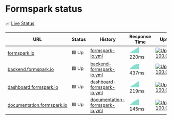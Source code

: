# Formspark status

📈 [Live Status](https://status.formspark.io)

<!--start: status pages-->
<!-- This summary is generated by Upptime (https://github.com/upptime/upptime) -->
<!-- Do not edit this manually, your changes will be overwritten -->

| URL                                                              | Status | History                                                                                                                     | Response Time                                                                                   | Uptime                                                                                                                                                                                                                                           |
| ---------------------------------------------------------------- | ------ | --------------------------------------------------------------------------------------------------------------------------- | ----------------------------------------------------------------------------------------------- | ------------------------------------------------------------------------------------------------------------------------------------------------------------------------------------------------------------------------------------------------ |
| [formspark.io](https://formspark.io)                             | 🟩 Up  | [formspark-io.yml](https://github.com/formspark/status/commits/master/history/formspark-io.yml)                             | <img alt="Response time graph" src="./graphs/formspark-io.png" height="20"> 220ms               | [![Uptime 100.00%%](https://img.shields.io/endpoint?url=https%3A%2F%2Fraw.githubusercontent.com%2Fformspark%2Fstatus%2Fmaster%2Fapi%2Fformspark-io%2Fuptime.json)](https://status.formspark.io/history/formspark-io)                             |
| [backend.formspark.io](https://backend.formspark.io)             | 🟩 Up  | [backend-formspark-io.yml](https://github.com/formspark/status/commits/master/history/backend-formspark-io.yml)             | <img alt="Response time graph" src="./graphs/backend-formspark-io.png" height="20"> 437ms       | [![Uptime 100.00%%](https://img.shields.io/endpoint?url=https%3A%2F%2Fraw.githubusercontent.com%2Fformspark%2Fstatus%2Fmaster%2Fapi%2Fbackend-formspark-io%2Fuptime.json)](https://status.formspark.io/history/backend-formspark-io)             |
| [dashboard.formspark.io](https://dashboard.formspark.io)         | 🟩 Up  | [dashboard-formspark-io.yml](https://github.com/formspark/status/commits/master/history/dashboard-formspark-io.yml)         | <img alt="Response time graph" src="./graphs/dashboard-formspark-io.png" height="20"> 219ms     | [![Uptime 100.00%%](https://img.shields.io/endpoint?url=https%3A%2F%2Fraw.githubusercontent.com%2Fformspark%2Fstatus%2Fmaster%2Fapi%2Fdashboard-formspark-io%2Fuptime.json)](https://status.formspark.io/history/dashboard-formspark-io)         |
| [documentation.formspark.io](https://documentation.formspark.io) | 🟩 Up  | [documentation-formspark-io.yml](https://github.com/formspark/status/commits/master/history/documentation-formspark-io.yml) | <img alt="Response time graph" src="./graphs/documentation-formspark-io.png" height="20"> 145ms | [![Uptime 100.00%%](https://img.shields.io/endpoint?url=https%3A%2F%2Fraw.githubusercontent.com%2Fformspark%2Fstatus%2Fmaster%2Fapi%2Fdocumentation-formspark-io%2Fuptime.json)](https://status.formspark.io/history/documentation-formspark-io) |

<!--end: status pages-->
